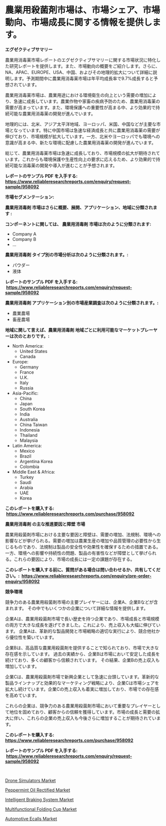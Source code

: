 <p><h1>農業用殺菌剤市場は、市場シェア、市場動向、市場成長に関する情報を提供します。</h1></p><p><strong>エグゼクティブサマリー</strong></p>
<p><p>農業用消毒薬市場レポートのエグゼクティブサマリーに関する市場状況に特化した研究レポートを提供します。また、市場動向の概要をご紹介します。さらに、NA、APAC、EUROPE、USA、中国、およびその地理的拡大について詳細に説明します。予測期間中に農業用消毒薬市場は年平均成長率で9.7%成長すると予想されています。</p><p>農業用消毒薬市場は、農業用途における環境衛生の向上という需要の増加により、急速に成長しています。農業作物や家畜の疾病予防のため、農業用消毒薬の需要が高まっています。また、環境保護への重要性が高まる中、より効果的で持続可能な農業用消毒薬の開発が進んでいます。</p><p>地理的には、北米、アジア太平洋地域、ヨーロッパ、米国、中国などが主要な市場となっています。特に中国市場は急速な経済成長と共に農業用消毒薬の需要が伸びており、市場規模が拡大しています。一方、北米やヨーロッパでも環境への意識が高まる中、新たな環境に配慮した農業用消毒薬の開発が進んでいます。</p><p>総じて、農業用消毒薬市場は急速に成長しており、市場規模の拡大が期待されています。これからも環境保護や生産性向上の要求に応えるため、より効果的で持続可能な消毒薬の開発や導入が進むことが予想されます。</p></p>
<p><strong>レポートのサンプル PDF を入手する: <a href="https://www.reliableresearchreports.com/enquiry/request-sample/958092">https://www.reliableresearchreports.com/enquiry/request-sample/958092</a></strong></p>
<p><strong>市場セグメンテーション:</strong></p>
<p><strong> 農業用消毒剤 市場はさらに概要、展開、アプリケーション、地域に分類されます :</strong></p>
<p><strong>コンポーネントに関しては、 農業用消毒剤 市場は次のように分類されます: &nbsp;</strong></p>
<p><ul><li>Company A</li><li>Company B</li><li>…</li></ul></p>
<p><strong> 農業用消毒剤 タイプ別の市場分析は次のように分類されます。:</strong></p>
<p><ul><li>パウダー</li><li>液体</li></ul></p>
<p><strong>レポートのサンプル PDF を入手する: &nbsp;<a href="https://www.reliableresearchreports.com/enquiry/request-sample/958092">https://www.reliableresearchreports.com/enquiry/request-sample/958092</a></strong></p>
<p><strong> 農業用消毒剤 アプリケーション別の市場産業調査は次のように分類されます。:</strong></p>
<p><ul><li>農業農場</li><li>畜産農場</li></ul></p>
<p><strong>地域に関して言えば、農業用消毒剤 地域ごとに利用可能なマーケットプレーヤーは次のとおりです。:</strong></p>
<p><ul>
    <li>
        North America:
        <ul>
            <li>United States</li>
            <li>Canada</li>
        </ul>
    </li>
    <li>
        Europe:
        <ul>
            <li>Germany</li>
            <li>France</li>
            <li>U.K.</li>
            <li>Italy</li>
            <li>Russia</li>
        </ul>
    </li>
    <li>
        Asia-Pacific:
        <ul>
            <li>China</li>
            <li>Japan</li>
            <li>South Korea</li>
            <li>India</li>
            <li>Australia</li>
            <li>China Taiwan</li>
            <li>Indonesia</li>
            <li>Thailand</li>
            <li>Malaysia</li>
        </ul>
    </li>
    <li>
        Latin America:
        <ul>
            <li>Mexico</li>
            <li>Brazil</li>
            <li>Argentina Korea</li>
            <li>Colombia</li>
        </ul>
    </li>
    <li>
        Middle East & Africa:
        <ul>
            <li>Turkey</li>
            <li>Saudi</li>
            <li>Arabia</li>
            <li>UAE</li>
            <li>Korea</li>
        </ul>
    </li>
    </ul></p>
<p><strong>このレポートを購入する: &nbsp;<a href="https://www.reliableresearchreports.com/purchase/958092">https://www.reliableresearchreports.com/purchase/958092</a></strong></p>
<p><strong>農業用消毒剤 の主な推進要因と障壁 市場</strong></p>
<p><p>農業用殺菌剤市場における主要な要因と障壁は、需要の増加、法規制、環境への影響などが挙げられる。需要の増加は農業生産の増加や品質管理の必要性から生じるものであり、法規制は製品の安全性や効果性を確保するための措置である。一方、環境への影響や持続性の問題、製品の有害性などが障壁として挙げられる。これらの要因により、市場の成長には一定の課題が存在する。</p></p>
<p><strong>このレポートを購入する前に、質問がある場合は問い合わせるか、共有してください。:&nbsp; <a href="https://www.reliableresearchreports.com/enquiry/pre-order-enquiry/958092">https://www.reliableresearchreports.com/enquiry/pre-order-enquiry/958092</a></strong></p>
<p><strong>競争環境</strong></p>
<p><p>競争力のある農業用殺菌剤市場の主要プレイヤーには、企業A、企業Bなどが含まれます。 その中でもいくつかの企業について詳細な情報を提供します。</p><p>企業Aは、農業用殺菌剤市場で長い歴史を持つ企業であり、市場成長と市場規模の両方で大きな成長を遂げてきました。これにより、売上収入も大幅に伸びています。 企業Aは、革新的な製品開発と市場戦略の適切な実行により、競合他社から優位性を築いています。</p><p>企業Bは、高品質な農業用殺菌剤を提供することで知られており、市場で大きな存在感を示しています。 過去の実績から、企業Bは市場において安定した成長を続けており、多くの顧客から信頼されています。 その結果、企業Bの売上収入も増加しています。</p><p>企業Cは、農業用殺菌剤市場で新興企業として急速に台頭しています。革新的な製品ラインナップと効果的なマーケティング戦略により、企業Cは市場シェアを拡大し続けています。企業Cの売上収入も着実に増加しており、市場での存在感を高めています。</p><p>これらの企業は、競争力のある農業用殺菌剤市場において重要なプレイヤーとして地位を固めており、顧客からの信頼を獲得しています。市場の成長と需要の拡大に伴い、これらの企業の売上収入も今後さらに増加することが期待されています。</p></p>
<p><strong>このレポートを購入する: &nbsp; <a href="https://www.reliableresearchreports.com/purchase/958092">https://www.reliableresearchreports.com/purchase/958092</a></strong></p>
<p><strong>レポートのサンプル PDF を入手する: &nbsp;<a href="https://www.reliableresearchreports.com/enquiry/request-sample/958092">https://www.reliableresearchreports.com/enquiry/request-sample/958092</a></strong><strong></strong></p>
<p>&nbsp;</p>
<p><p><a href="https://github.com/Angelnienowdseej3e45z3p8c/Market-Research-Report-List-1/blob/main/drone-simulators-market.md">Drone Simulators Market</a></p><p><a href="https://view.publitas.com/reportprime-1/peppermint-oil-rectified-market-research-report-the-key-to-successful-business-strategy-forecasted-for-period-from-2024-2031/">Peppermint Oil Rectified Market</a></p><p><a href="https://skillful-vermicelli-b89.notion.site/Intelligent-Braking-System-Market-Size-Furnishes-Valuable-Information-Encompassing-Market-Share-Mar-f03f818a9a3a45dea960eeb2ebd563f2">Intelligent Braking System Market</a></p><p><a href="https://view.publitas.com/reportprime-1/multifunctional-folding-cup-market-centers-on-aspects-such-as-market-growth-market-share-market-opportunity-and-projected-forecasts-spanning-from-2024-to-2031/">Multifunctional Folding Cup Market</a></p><p><a href="https://simplistic-meeting-7ee.notion.site/Automotive-Ecalls-Market-A-Comprehensive-Report-of-its-Market-Share-Growth-Trends-2024-2031-b2cb417cc281425ca898a5e735ff3910">Automotive Ecalls Market</a></p></p>